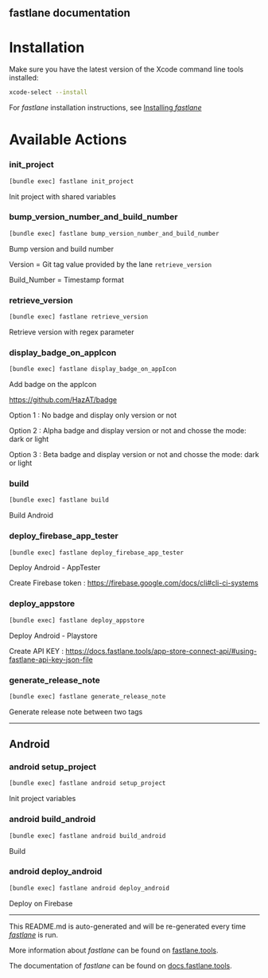 fastlane documentation
----

# Installation

Make sure you have the latest version of the Xcode command line tools installed:

```sh
xcode-select --install
```

For _fastlane_ installation instructions, see [Installing _fastlane_](https://docs.fastlane.tools/#installing-fastlane)

# Available Actions

### init_project

```sh
[bundle exec] fastlane init_project
```

Init project with shared variables

### bump_version_number_and_build_number

```sh
[bundle exec] fastlane bump_version_number_and_build_number
```

Bump version and build number

Version = Git tag value provided by the lane `retrieve_version` 

Build_Number = Timestamp format

### retrieve_version

```sh
[bundle exec] fastlane retrieve_version
```

Retrieve version with regex parameter

### display_badge_on_appIcon

```sh
[bundle exec] fastlane display_badge_on_appIcon
```

Add badge on the appIcon

https://github.com/HazAT/badge

Option 1 : No badge and display only version or not

Option 2 : Alpha badge and display version or not and chosse the mode: dark or light

Option 3 : Beta badge and display version or not and chosse the mode: dark or light

### build

```sh
[bundle exec] fastlane build
```

Build Android

### deploy_firebase_app_tester

```sh
[bundle exec] fastlane deploy_firebase_app_tester
```

Deploy Android - AppTester

Create Firebase token : https://firebase.google.com/docs/cli#cli-ci-systems

### deploy_appstore

```sh
[bundle exec] fastlane deploy_appstore
```

Deploy Android - Playstore

Create API KEY : https://docs.fastlane.tools/app-store-connect-api/#using-fastlane-api-key-json-file

### generate_release_note

```sh
[bundle exec] fastlane generate_release_note
```

Generate release note between two tags

----


## Android

### android setup_project

```sh
[bundle exec] fastlane android setup_project
```

Init project variables

### android build_android

```sh
[bundle exec] fastlane android build_android
```

Build

### android deploy_android

```sh
[bundle exec] fastlane android deploy_android
```

Deploy on Firebase

----

This README.md is auto-generated and will be re-generated every time [_fastlane_](https://fastlane.tools) is run.

More information about _fastlane_ can be found on [fastlane.tools](https://fastlane.tools).

The documentation of _fastlane_ can be found on [docs.fastlane.tools](https://docs.fastlane.tools).
